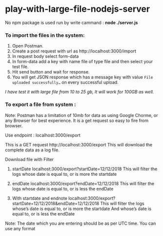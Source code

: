 # play-with-large-file-nodejs-server

No npm package is used
run by write cammand : 
**node ./server.js**


### To import the files in the system: 
1. Open Postman.
2. Create a post request with url as http://localhost:3000/import
3. In request body select form-data
4. In form-data add a key with name file of type file and then select your test file.
5. Hit send button and wait for response.
6. You will get JSON response which has a message key with value `File uploaded successfully…` on every successful upload.

*I have test it with large file from 10 to 25 gb, It will work for 100GB as well.*


### To export  a file from system :

Note: Postman has a limitation of 10mb for data as using Google Chorme, or any Browser for best experience.
It is a get request so easy to fire from browser.

Use endpoint : localhost:3000/export

This is a GET request
http://localhost:3000/export
This will download the complete data as a log file.

Download file with  Filter


1. startDate
	localhost:3000/export?startDate=12/12/2018
	This will filter the logs whose date is equal to, or is more the startdate


2. endDate 
	localhost:3000/export?endDate=12/12/2018
	This will filter the logs whose date is equal to, or is less the endDate


3. With startdate and endnote
	localhost:3000/export?startDate=12/12/2018&endDate=12/12/2018
	This will filter the logs whose’s date is equal to, or is more the startdate
	And whose’s date is equal to, or is less the endDate


Note: The date which you are entering should be as per UTC time.
You can use any format 
